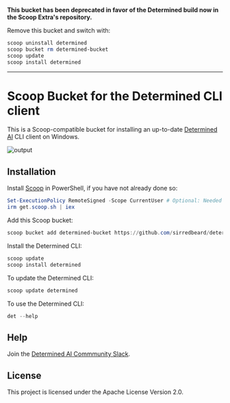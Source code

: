 **This bucket has been deprecated in favor of the Determined build now in the Scoop Extra's repository.**

Remove this bucket and switch with:

```powershell
scoop uninstall determined
scoop bucket rm determined-bucket
scoop update
scoop install determined
```

---

# Scoop Bucket for the Determined CLI client

This is a Scoop-compatible bucket for installing an up-to-date [Determined AI](https://github.com/determined-ai/determined) CLI client on Windows.

![output](https://user-images.githubusercontent.com/33820650/186774124-61565599-56b6-4dfd-98c7-504c89cba4fc.gif)

## Installation

Install [Scoop](https://scoop.sh/) in PowerShell, if you have not already done so:

```powershell
Set-ExecutionPolicy RemoteSigned -Scope CurrentUser # Optional: Needed to run a remote script the first time
irm get.scoop.sh | iex
```

Add this Scoop bucket:

```powershell
scoop bucket add determined-bucket https://github.com/sirredbeard/determined-bucket
```

Install the Determined CLI:

```powershell
scoop update
scoop install determined
```

To update the Determined CLI:

```powershell
scoop update determined
```

To use the Determined CLI:

```powershell
det --help
```

## Help

Join the [Determined AI Commmunity Slack](https://join.slack.com/t/determined-community/shared_invite/zt-1f4hj60z5-JMHb~wSr2xksLZVBN61g_Q).

## License

This project is licensed under the Apache License Version 2.0.
